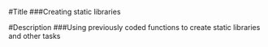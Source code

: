 #Title
###Creating static libraries

#Description
###Using previously coded functions to create static libraries and other tasks